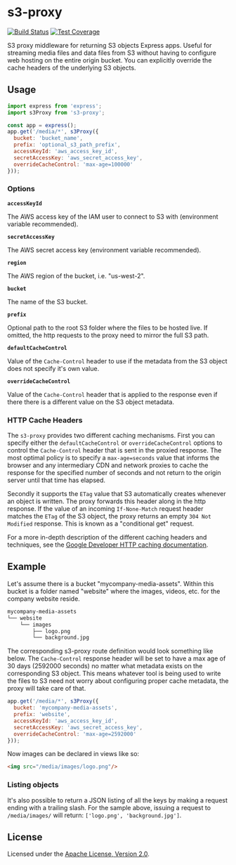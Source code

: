 # s3-proxy

[![Build Status][travis-image]][travis-url]
[![Test Coverage][coveralls-image]][coveralls-url]

S3 proxy middleware for returning S3 objects Express apps. Useful for streaming media files and data files from S3 without having to configure web hosting on the entire origin bucket. You can explicitly override the cache headers of the underlying S3 objects.

## Usage

~~~js
import express from 'express';
import s3Proxy from 's3-proxy';

const app = express();
app.get('/media/*', s3Proxy({
  bucket: 'bucket_name',
  prefix: 'optional_s3_path_prefix',
  accessKeyId: 'aws_access_key_id',
  secretAccessKey: 'aws_secret_access_key',
  overrideCacheControl: 'max-age=100000'
}));
~~~

### Options

__`accessKeyId`__

The AWS access key of the IAM user to connect to S3 with  (environment variable recommended).

__`secretAccessKey`__

The AWS secret access key (environment variable recommended).

__`region`__

The AWS region of the bucket, i.e. "us-west-2".

__`bucket`__

The name of the S3 bucket.

__`prefix`__

Optional path to the root S3 folder where the files to be hosted live. If omitted, the http requests to the proxy need to mirror the full S3 path.

__`defaultCacheControl`__

Value of the `Cache-Control` header to use if the metadata from the S3 object does not specify it's own value.

__`overrideCacheControl`__

Value of the `Cache-Control` header that is applied to the response even if there there is a different value on the S3 object metadata.

### HTTP Cache Headers

The `s3-proxy` provides two different caching mechanisms. First you can specify either the `defaultCacheControl` or `overrideCacheControl` options to control the `Cache-Control` header that is sent in the proxied response. The most optimal policy is to specify a `max-age=seconds` value that informs the browser and any intermediary CDN and network proxies to cache the response for the specified number of seconds and not return to the origin server until that time has elapsed.

Secondly it supports the `ETag` value that S3 automatically creates whenever an object is written. The proxy forwards this header along in the http response. If the value of an incoming `If-None-Match` request header matches the `ETag` of the S3 object, the proxy returns an empty `304 Not Modified` response. This is known as a "conditional get" request.

For a more in-depth description of the different caching headers and techniques, see the [Google Developer HTTP caching documentation](https://developers.google.com/web/fundamentals/performance/optimizing-content-efficiency/http-caching?hl=en).

## Example

Let's assume there is a bucket "mycompany-media-assets". Within this bucket is a folder named "website" where the images, videos, etc. for the company website reside.

~~~sh
mycompany-media-assets
└── website
    └── images
        ├── logo.png
        └── background.jpg
~~~

The corresponding s3-proxy route definition would look something like below. The `Cache-Control` response header will be set to have a max age of 30 days (2592000 seconds) no matter what metadata exists on the corresponding S3 object. This means whatever tool is being used to write the files to S3 need not worry about configuring proper cache metadata, the proxy will take care of that.

~~~js
app.get('/media/*', s3Proxy({
  bucket: 'mycompany-media-assets',
  prefix: 'website',
  accessKeyId: 'aws_access_key_id',
  secretAccessKey: 'aws_secret_access_key',
  overrideCacheControl: 'max-age=2592000'
}));
~~~

Now images can be declared in views like so:

~~~html
<img src="/media/images/logo.png"/>
~~~

### Listing objects
It's also possible to return a JSON listing of all the keys by making a request ending with a trailing slash. For the sample above, issuing a request to `/media/images/` will return: `['logo.png', 'background.jpg']`.

## License
Licensed under the [Apache License, Version 2.0](http://www.apache.org/licenses/LICENSE-2.0).

[travis-image]: https://img.shields.io/travis/4front/s3-proxy.svg?style=flat
[travis-url]: https://travis-ci.org/4front/s3-proxy
[coveralls-image]: https://img.shields.io/coveralls/4front/s3-proxy.svg?style=flat
[coveralls-url]: https://coveralls.io/r/4front/s3-proxy?branch=master
